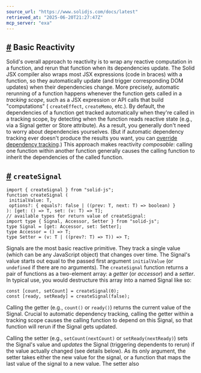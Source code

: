 ```yaml
---
source_url: "https://www.solidjs.com/docs/latest"
retrieved_at: "2025-06-20T21:27:47Z"
mcp_server: "exa"
---
```

## [\#](http://www.solidjs.com/www.solidjs.com\#basic-reactivity) Basic Reactivity

Solid's overall approach to reactivity is to wrap any reactive computation in
a function, and rerun that function when its dependencies update.
The Solid JSX compiler also wraps most JSX expressions (code in braces) with a
function, so they automatically update (and trigger corresponding DOM updates)
when their dependencies change.
More precisely, automatic rerunning of a function happens whenever the function
gets called in a _tracking scope_, such as a JSX expression
or API calls that build "computations" ( `createEffect`, `createMemo`, etc.).
By default, the dependencies of a function get tracked automatically
when they're called in a tracking scope, by detecting when the function reads
reactive state (e.g., via a Signal getter or Store attribute).
As a result, you generally don't need to worry about dependencies yourselves.
(But if automatic dependency tracking ever doesn't produce the results you
want, you can [override dependency tracking](http://www.solidjs.com/www.solidjs.com#reactive-utilities).)
This approach makes reactivity _composable_: calling one function
within another function generally causes the calling function
to inherit the dependencies of the called function.

## [\#](http://www.solidjs.com/www.solidjs.com\#createsignal) `createSignal`

```
import { createSignal } from "solid-js";
function createSignal (
 initialValue: T,
 options?: { equals?: false | ((prev: T, next: T) => boolean) }
): [get: () => T, set: (v: T) => T];
// available types for return value of createSignal:
import type { Signal, Accessor, Setter } from "solid-js";
type Signal = [get: Accessor, set: Setter];
type Accessor = () => T;
type Setter = (v: T | ((prev?: T) => T)) => T;

```

Signals are the most basic reactive primitive. They track a single value
(which can be any JavaScript object) that changes over time.
The Signal's value starts out equal to the passed first argument
`initialValue` (or `undefined` if there are no arguments).
The `createSignal` function returns a pair of functions as a two-element array:
a _getter_ (or _accessor_) and a _setter_. In typical use, you would
destructure this array into a named Signal like so:

```
const [count, setCount] = createSignal(0);
const [ready, setReady] = createSignal(false);

```

Calling the getter (e.g., `count()` or `ready()`)
returns the current value of the Signal.
Crucial to automatic dependency tracking, calling the getter
within a tracking scope causes the calling function to depend on this Signal,
so that function will rerun if the Signal gets updated.

Calling the setter (e.g., `setCount(nextCount)` or `setReady(nextReady)`)
sets the Signal's value and _updates_ the Signal
(triggering dependents to rerun)
if the value actually changed (see details below).
As its only argument, the setter takes either the new value for the signal,
or a function that maps the last value of the signal to a new value.
The setter also